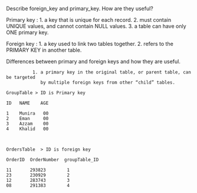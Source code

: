 Describe foreign_key and primary_key. How are they useful?

Primary key : 1. a key that is unique for each record.
              2. must contain UNIQUE values, and cannot contain NULL values.
              3. a table can have only ONE primary key.


Foreign key : 1. a key used to link two tables together.
              2. refers to the PRIMARY KEY in another table.



Differences between primary and foreign keys and how they are useful. 

              1. a primary key in the original table, or parent table, can be targeted 
                 by multiple foreign keys from other “child” tables.


```
GroupTable > ID is Primary key 

ID   NAME    AGE 

1    Munira   00
2    Eman     00
3    Azzam    00
4    Khalid   00



OrdersTable  > ID is foreign key 

OrderID  OrderNumber  groupTable_ID

11       293823        1
23       230929        2
12       283743        3
08       291383        4

```